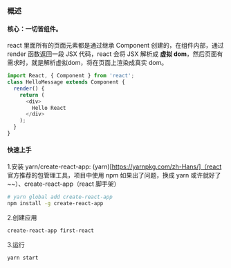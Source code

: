 ### 概述

#### 核心：一切皆组件。

react 里面所有的页面元素都是通过继承 Component 创建的，在组件内部，通过 render 函数返回一段 JSX 代码，react 会将 JSX 解析成 **虚拟 dom**，然后页面有需求时，就是解析虚拟dom，将在页面上渲染成真实 dom。

```js
import React, { Component } from 'react';
class HelloMessage extends Component {
  render() {
    return (
      <div>
        Hello React
      </div>
    );
  }
}
```

#### 快速上手

1.安装 yarn/create-react-app:  (yarn)[https://yarnpkg.com/zh-Hans/]（react 官方推荐的包管理工具，项目中使用 npm 如果出了问题，换成 yarn 或许就好了~~）、create-react-app（react 脚手架）

```bash 
# yarn global add create-react-app
npm install -g create-react-app
```

2.创建应用
```bash 
create-react-app first-react
```
3.运行
```bash
yarn start
```